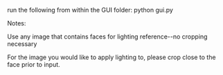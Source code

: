 run the following from within the GUI folder: python gui.py

Notes:

Use any image that contains faces for lighting reference--no cropping necessary

For the image you would like to apply lighting to, please crop close to the face prior to input.
